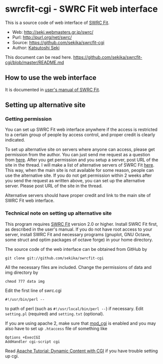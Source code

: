 swrcfit-cgi - SWRC Fit web interface
===========
This is a source code of web interface of [SWRC Fit](http://swrcfit.sourceforge.net/).

* Web: http://seki.webmasters.gr.jp/swrc/
* Purl: http://purl.org/net/swrc/
* Source: https://github.com/sekika/swrcfit-cgi
* Author: [Katsutoshi Seki](http://researchmap.jp/sekik/)

This document can be read here. https://github.com/sekika/swrcfit-cgi/blob/master/README.md

## How to use the web interface

It is documented in [user's manual of SWRC Fit](https://github.com/sekika/swrcfit/blob/master/README.md#web-interface-of-the-swrc-fit).

## Setting up alternative site

### Getting permission

You can set up SWRC Fit web interface anywhere if the access is restricted to a
certain group of people by access control, and proper credit is clearly indicated.

To set up alternative site on servers where anyone can access, please get permission
from the author. You can just send me request as a question from [here](https://github.com/sekika/swrcfit-cgi/issues?q=is%3Aissue+label%3Aquestion).
After you get permission and you setup a server, post URL of the site in the thread.
I will make a list of alternative servers of SWRC Fit [here](http://swrcfit.sourceforge.net/).
This way, when the main site is not available for some reason, people can use the alternative site.
If you do not get permission within 2 weeks after you send the request as written above,
you can set up the alternative server. Please post URL of the site in the thread.

Alternative servers should have proper credit and link to the main site of SWRC Fit web interface.

### Technical note on setting up alternative site

This program requires [SWRC Fit](http://swrcfit.sourceforge.net/) version 2.0 or higher.
Install SWRC Fit first, as described in the user's manual.
If you do not have root access to your server, install SWRC Fit and necessary programs
(gnuplot, GNU Octave, some struct and optim packages of octave forge) in your home directory.

The source code of the web interface can be obtained from GitHub by

```
git clone git://github.com/sekika/swrcfit-cgi
``` 

All the necessary files are included. Change the permissions of data and img directory by
```
chmod 777 data img
```
Edit the first line of swrc.cgi
```
#!/usr/bin/perl --
```
to path of perl (such as `#!/usr/local/bin/perl --`) if necessary. Edit `setting.pl` (required) and `setting.txt` (optional).

If you are using apache 2, make sure that [mod_cgi](http://httpd.apache.org/docs/current/en/mod/mod_cgi.html) is enabled and you may also have to set up `.htaccess` file of something like

```
Options +ExecCGI
AddHandler cgi-script cgi
```

Read [Apache Tutorial: Dynamic Content with CGI](http://httpd.apache.org/docs/current/en/howto/cgi.html) if you have trouble setting up cgi.

